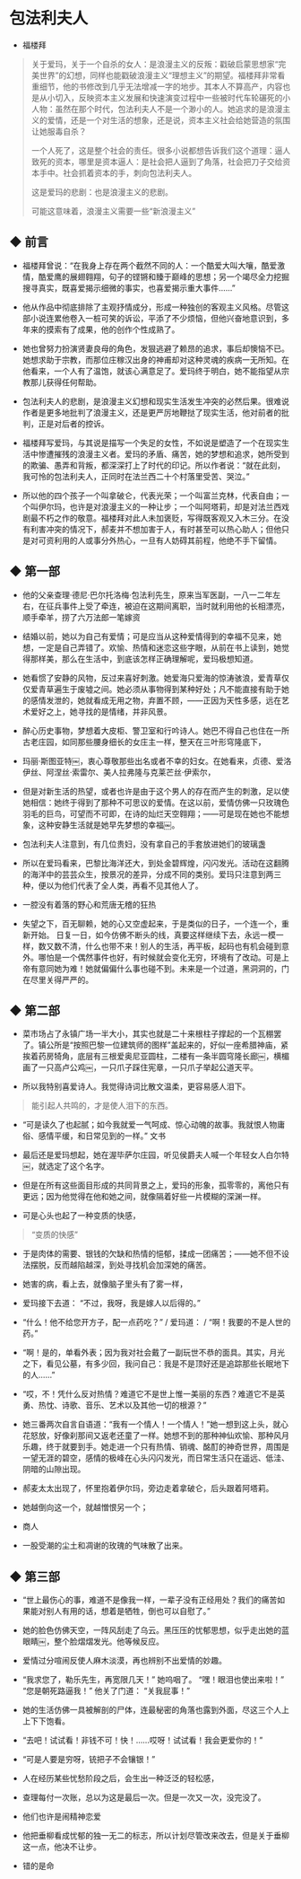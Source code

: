 # 包法利夫人

- 福楼拜

> 关于爱玛，关于一个自杀的女人：是浪漫主义的反叛：戳破启蒙思想家“完美世界”的幻想，同样也能戳破浪漫主义“理想主义”的期望。福楼拜非常看重细节，他的书修改到几乎无法增减一字的地步。其本人不算高产，内容也是从小切入，反映资本主义发展和快速演变过程中一些被时代车轮碾死的小人物：虽然在那个时代，包法利夫人不是一个渺小的人。她追求的是浪漫主义的爱情，还是一个对生活的想象，还是说，资本主义社会给她营造的氛围让她服毒自杀？
>
> 一个人死了，这是整个社会的责任。很多小说都想告诉我们这个道理：逼人致死的资本，哪里是资本逼人：是社会把人逼到了角落，社会把刀子交给资本手中。社会抓着资本的手，刺向包法利夫人。
>
> 这是爱玛的悲剧：也是浪漫主义的悲剧。
>
> 可能这意味着，浪漫主义需要一些“新浪漫主义”


## ◆  前言

-  福楼拜曾说：“在我身上存在两个截然不同的人：一个酷爱大叫大嚷，酷爱激情，酷爱鹰的展翅翱翔，句子的铿锵和臻于巅峰的思想；另一个竭尽全力挖掘搜寻真实，既喜爱揭示细微的事实，也喜爱揭示重大事件……”

-  他从作品中彻底排除了主观抒情成分，形成一种独创的客观主义风格。尽管这部小说连累他卷入一桩可笑的诉讼，平添了不少烦恼，但他兴奋地意识到，多年来的摸索有了成果，他的创作个性成熟了。

-  她也曾努力扮演贤妻良母的角色，发狠逃避了赖昂的追求，事后却懊恼不已。她想求助于宗教，而那位庄稼汉出身的神甫却对这种灵魂的疾病一无所知。在他看来，一个人有了温饱，就该心满意足了。爱玛终于明白，她不能指望从宗教那儿获得任何帮助。

-  包法利夫人的悲剧，是浪漫主义幻想和现实生活发生冲突的必然后果。很难说作者是更多地批判了浪漫主义，还是更严厉地鞭挞了现实生活，他对前者的批判，正是对后者的控诉。

-  福楼拜写爱玛，与其说是描写一个失足的女性，不如说是塑造了一个在现实生活中惨遭摧残的浪漫主义者。爱玛的矛盾、痛苦，她的梦想和追求，她所受到的欺骗、愚弄和背叛，都深深打上了时代的印记。所以作者说：“就在此刻，我可怜的包法利夫人，正同时在法兰西二十个村落里受苦、哭泣。”

-  所以他的四个孩子一个叫拿破仑，代表光荣；一个叫富兰克林，代表自由；一个叫伊尔玛，也许是对浪漫主义的一种让步；一个叫阿塔莉，却是对法兰西戏剧最不朽之作的敬意。福楼拜对此人未加褒贬，写得既客观又入木三分。在没有利害冲突的情况下，郝麦并不想加害于人，有时甚至可以热心助人；但他只是对可资利用的人或事分外热心，一旦有人妨碍其前程，他绝不手下留情。


## ◆  第一部

-  他的父亲查理·德尼·巴尔托洛梅·包法利先生，原来当军医副，一八一二年左右，在征兵事件上受了牵连，被迫在这期间离职，当时就利用他的长相漂亮，顺手牵羊，捞了六万法郎一笔嫁资

-  结婚以前，她以为自己有爱情；可是应当从这种爱情得到的幸福不见来，她想，一定是自己弄错了。欢愉、热情和迷恋这些字眼，从前在书上读到，她觉得那样美，那么在生活中，到底该怎样正确理解呢，爱玛极想知道。

-  她看惯了安静的风物，反过来喜好刺激。她爱海只爱海的惊涛骇浪，爱青草仅仅爱青草遍生于废墟之间。她必须从事物得到某种好处；凡不能直接有助于她的感情发泄的，她就看成无用之物，弃置不顾，——正因为天性多感，远在艺术爱好之上，她寻找的是情绪，并非风景。

-  醉心历史事物，梦想着大皮柜、警卫室和行吟诗人。她巴不得自己也住在一所古老庄园，如同那些腰身细长的女庄主一样，整天在三叶形穹隆底下，

-  玛丽·斯图亚特￼，衷心尊敬那些出名或者不幸的妇女。在她看来，贞德、爱洛伊丝、阿涅丝·索雷尔、美人拉弗隆与克莱芒丝·伊索尔，

-  但是对新生活的热望，或者也许是由于这个男人的存在而产生的刺激，足以使她相信：她终于得到了那种不可思议的爱情。在这以前，爱情仿佛一只玫瑰色羽毛的巨鸟，可望而不可即，在诗的灿烂天空翱翔；——可是现在她也不能想象，这种安静生活就是她早先梦想的幸福￼。

-  包法利夫人注意到，有几位贵妇，没有拿自己的手套放进她们的玻璃盏

-  所以在爱玛看来，巴黎比海洋还大，到处金碧辉煌，闪闪发光。活动在这翻腾的海洋中的芸芸众生，按景况的差异，分成不同的类别。爱玛只注意到两三种，便以为他们代表了全人类，再看不见其他人了。

-  一腔没有着落的野心和荒唐无稽的狂热

-  失望之下，百无聊赖，她的心又空虚起来，于是类似的日子，一个连一个，重新开始。
日复一日，如今仿佛不断头的线，真要这样继续下去，永远一模一样，数又数不清，什么也带不来！别人的生活，再平板，起码也有机会碰到意外。哪怕是一个偶然事件也好，有时候就会变化无穷，环境有了改动。可是上帝有意同她为难！她就偏偏什么事也碰不到。未来是一个过道，黑洞洞的，门在尽里关得严严的。


## ◆  第二部

-  菜市场占了永镇广场一半大小，其实也就是二十来根柱子撑起的一个瓦棚罢了。镇公所是“按照巴黎一位建筑师的图样”盖起来的，好似一座希腊神庙，紧挨着药房犄角，底层有三根爱奥尼亚圆柱，二楼有一条半圆穹隆长廊￼，横楣画了一只高卢公鸡￼，一只爪子踩住宪章，一只爪子举起公道天平。

-  所以我特别喜爱诗人。我觉得诗词比散文温柔，更容易感人泪下。
> 能引起人共鸣的，才是使人泪下的东西。

-  “可是读久了也起腻；如今我就爱一气呵成、惊心动魄的故事。我就恨人物庸俗、感情平缓，和日常见到的一样。”
文书

-  最后还是爱玛想起，她在渥毕萨尔庄园，听见侯爵夫人喊一个年轻女人白尔特￼，就选定了这个名字。

-  但是在所有这些面目形成的共同背景之上，爱玛的形象，孤零零的，离他只有更远；因为他觉得在他和她之间，就像隔着好些一片模糊的深渊一样。


-  可是心头也起了一种变质的快感，
> “变质的快感”

-  于是肉体的需要、银钱的欠缺和热情的悒郁，揉成一团痛苦；——她不但不设法摆脱，反而越陷越深，到处寻找机会加深她的痛苦。

-  她害的病，看上去，就像脑子里头有了雾一样，

-  爱玛接下去道：
“不过，我呀，我是嫁人以后得的。”

-  “什么！他不给您开方子，配一点药吃？” / 爱玛道： / “啊！我要的不是人世的药。”

-  “啊！是的，单看外表；因为我对社会戴了一副玩世不恭的面具。其实，月光之下，看见公墓，有多少回，我问自己：我是不是顶好还是追踪那些长眠地下的人……”

-  “哎，不！凭什么反对热情？难道它不是世上惟一美丽的东西？难道它不是英勇、热忱、诗歌、音乐、艺术以及其他一切的根源？”

-  她三番两次自言自语道：“我有一个情人！一个情人！”她一想到这上头，就心花怒放，好像刹那间又返老还童了一样。她想不到的那种神仙欢愉、那种风月乐趣，终于就要到手。她走进一个只有热情、销魂、酩酊的神奇世界，周围是一望无涯的碧空，感情的极峰在心头闪闪发光，而日常生活只在遥远、低洼、阴暗的山隙出现。

-  郝麦太太出现了，怀里抱着伊尔玛，旁边走着拿破仑，后头跟着阿塔莉。

-  她越倒向这一个，就越憎恨另一个；

-  商人

-  一股受潮的尘土和凋谢的玫瑰的气味散了出来。


## ◆  第三部

-  “世上最伤心的事，难道不是像我一样，一辈子没有正经用处？我们的痛苦如果能对别人有用的话，想着是牺牲，倒也可以自慰了。”

-  她的脸色仿佛天空，一阵风刮走了乌云。黑压压的忧郁思想，似乎走出她的蓝眼睛￼，整个脸熠熠发光。他等候反应。

-  爱情过分喧闹反使人麻木淡漠，再也辨别不出爱情的妙趣。

-  “我求您了，勒乐先生，再宽限几天！”
她呜咽了。
“嘿！眼泪也使出来啦！”
“您是朝死路逼我！”
他关了门道：
“关我屁事！”

-  她的生活仿佛一具被解剖的尸体，连最秘密的角落也露到外面，尽这三个人上上下下饱看。

-  “去吧！试试看！非钱不可！快！……哎呀！试试看！我会更爱你的！”

-  “可是人要是穷呀，铳把子不会镶银！”

-  人在经历某些忧愁阶段之后，会生出一种泛泛的轻松感，

-  查理每付一次账，总以为这是最后一次。但是一次又一次，没完没了。

-  他们也许是闹精神恋爱

-  他把垂柳看成忧郁的独一无二的标志，所以计划尽管改来改去，但是关于垂柳这一点，他决不让步。

-  错的是命

